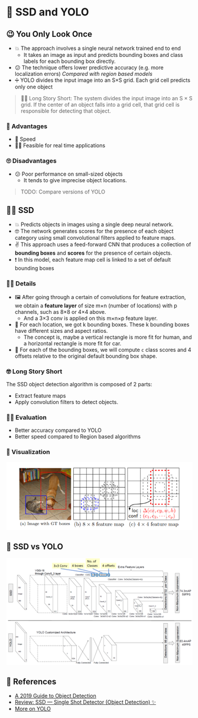 # 🤳 SSD and YOLO

## 😉 You Only Look Once

* 💥 The approach involves a single neural network trained end to end
  * It takes an image as input and predicts bounding boxes and class labels for each bounding box directly.
* 😕 The technique offers lower predictive accuracy \(e.g. more localization errors\) _Compared with region based models_
* ➗ YOLO divides the input image into an S×S grid. Each grid cell predicts only one object

> 👷‍♀️ Long Story Short: The system divides the input image into an S × S grid. If the center of an object falls into a grid cell, that grid cell is responsible for detecting that object.

### 🎀 Advantages

* 🚀 Speed
* 🤸‍♀️ Feasible for real time applications

### 🙄 Disadvantages

* 😕 Poor performance on small-sized objects
  * It tends to give imprecise object locations.

> TODO: Compare versions of YOLO

## 🤸‍♀️ SSD

* 💥 Predicts objects in images using a single deep neural network. 
* 🤓 The network generates scores for the presence of each object category using small convolutional filters applied to feature maps.
* ✌ This approach uses a feed-forward CNN that produces a collection of **bounding boxes** and **scores** for the presence of certain objects.
* ❗ In this model, each feature map cell is linked to a set of default bounding boxes

### 👩‍🏫 Details

* 🖼️ After going through a certain of convolutions for feature extraction, we obtain a **feature layer** of size m×n \(number of locations\) with p channels, such as 8×8 or 4×4 above. 
  * And a 3×3 conv is applied on this m×n×p feature layer.
* 📍 For each location, we got k bounding boxes. These k bounding boxes have different sizes and aspect ratios. 
  * The concept is, maybe a vertical rectangle is more fit for human, and a horizontal rectangle is more fit for car.
* 💫 For each of the bounding boxes, we will compute `c` class scores and 4 offsets relative to the original default bounding box shape.

### 🤓 Long Story Short

The SSD object detection algorithm is composed of 2 parts:

* Extract feature maps
* Apply convolution filters to detect objects.

### 🕵️‍♀️ Evaluation

* Better accuracy compared to YOLO 
* Better speed compared to Region based algorithms

### 👀 Visualization

![](../.gitbook/assets/ssd.png)

## 🚫 SSD vs YOLO

![](../.gitbook/assets/ssdvsyolo.png)

## 🧐 References

* [A 2019 Guide to Object Detection](https://heartbeat.fritz.ai/a-2019-guide-to-object-detection-9509987954c3)
* [Review: SSD — Single Shot Detector \(Object Detection\) ✨](https://towardsdatascience.com/review-ssd-single-shot-detector-object-detection-851a94607d11)
* [More on YOLO](https://medium.com/@jonathan_hui/real-time-object-detection-with-yolo-yolov2-28b1b93e2088)

